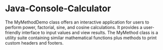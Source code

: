 # Java-Console-Calculator
The MyMethodDemo class offers an interactive application for users to perform power, factorial, sine, and cosine calculations. It provides a user-friendly interface to input values and view results. The MyMethod class is a utility suite containing similar mathematical functions plus methods to print custom headers and footers.
